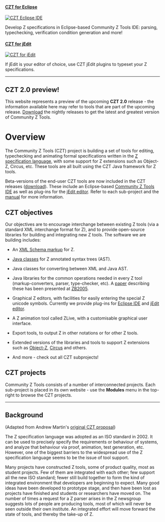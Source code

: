 #### [CZT for Eclipse][czt-eclipse]

[![CZT Eclipse IDE](eclipse/images/carousel-z-unicode.png)][czt-eclipse]

Develop Z specifications in Eclipse-based Community Z Tools IDE: parsing, typechecking, verification condition generation and more!


#### [CZT for jEdit][czt-jedit]

[![CZT for jEdit](jedit/images/carousel-jedit.png)][czt-jedit]

If jEdit is your editor of choice, use CZT jEdit plugins to typeset your Z specifications.


[czt-eclipse]: eclipse/
[czt-jedit]: jedit/


---

## CZT 2.0 preview!

This website represents a preview of the upcoming **CZT 2.0** release - the information available here may refer to tools that are part of the upcoming release. [Download][download] the nightly releases to get the latest and greatest version of Community Z Tools.

# Overview

The Community Z Tools (CZT) project is building a set of tools for editing, typechecking and animating formal specifications written in the [Z specification language][z], with some support for Z extensions such as Object-Z, Circus, etc. These tools are all built using the CZT Java framework for Z tools.

Beta-versions of the end-user CZT tools are now included in the CZT releases ([download][download]). These include an Eclipse-based [Community Z Tools IDE][czt-eclipse] as well as plug-ins for the [jEdit editor][czt-jedit]. Refer to each sub-project and the [manual][manual] for more information.

[z]: http://formalmethods.wikia.com/wiki/Z_notation
[download]: http://sourceforge.net/projects/czt/files
[manual]: manual.html

## CZT objectives

Our objectives are to encourage interchange between existing Z
tools (via a standard XML interchange format for Z),
and to provide open-source libraries for building and integrating
new Z tools.
The software we are building includes:

-   An [XML Schema markup](zml/) for Z.

-   [Java classes](corejava/) for Z annotated syntax trees (AST).

-   Java classes for converting between XML and Java AST.

-   Java libraries for the common operations needed in every Z tool (markup-converters, parser, type-checker, etc). A [paper](http://www.springerlink.com/index/10.1007/11415787_5) describing these has been presented at [ZB2005](http://www.zb2005.org).

-   Graphical Z editors, with facilities for easily entering the special Z unicode symbols. Currently we provide plug-ins for [Eclipse IDE][czt-eclipse] and [jEdit editor][czt-jedit].

-   A Z animation tool called ZLive, with a customisable graphical user interface.

-   Export tools, to output Z in other notations or for other Z tools.

-   Extended versions of the libraries and tools to support Z extensions
such as [Object-Z](http://www.itee.uq.edu.au/~smith/objectz.html),
[Circus](http://www.cs.york.ac.uk/circus/) and others.

-   And more - check out all CZT subprojects!


## CZT projects

Community Z Tools consists of a number of interconnected projects. Each sub-project is placed in its own website - use the **Modules** menu in the top-right to browse the CZT projects.


---

## Background

(Adapted from Andrew Martin's [original CZT proposal][czt-proposal])

The Z specification language was adopted as an ISO standard in 2002.
It can be used to precisely specify the requirements or behaviour of
systems, and analyze that behaviour via proof, animation,
test generation, etc. However, one of the biggest barriers to the
widespread use of the Z specification language seems to be the issue
of tool support.

Many projects have constructed Z tools, some of product quality,
most as student projects. Few of them are integrated with each other;
few support all the new ISO standard; fewer still build together
to form the kind of integrated environment that developers are
beginning to expect. Many good ideas have been developed to
prototype stage, and then have been lost as projects have
finished and students or researchers have moved on. The number
of times a request for a Z parser arises in the Z newsgroup
suggests lots of people are producing tools, most of which will
never be seen outside their own institute. An integrated effort
will move forward the state of tools, and thereby the take-up of Z. 

[czt-proposal]: http://web.comlab.ox.ac.uk/oucl/work/andrew.martin/CZT/proposal.html
